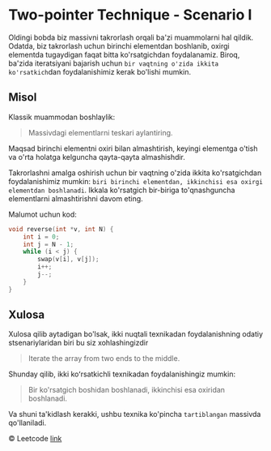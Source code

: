 # Two-pointer Technique - Scenario I
Oldingi bobda biz massivni takrorlash orqali ba'zi muammolarni hal qildik. Odatda, biz takrorlash uchun birinchi elementdan boshlanib, oxirgi elementda tugaydigan faqat bitta ko'rsatgichdan foydalanamiz. Biroq, ba'zida iteratsiyani bajarish uchun `bir vaqtning o'zida ikkita ko'rsatkich`dan foydalanishimiz kerak bo'lishi mumkin.

## Misol
Klassik muammodan boshlaylik:

> Massivdagi elementlarni teskari aylantiring.

Maqsad birinchi elementni oxiri bilan almashtirish, keyingi elementga o'tish va o'rta holatga kelguncha qayta-qayta almashishdir.

Takrorlashni amalga oshirish uchun bir vaqtning o'zida ikkita ko'rsatgichdan foydalanishimiz mumkin: `biri birinchi elementdan, ikkinchisi esa oxirgi elementdan boshlanadi`. Ikkala ko'rsatgich bir-biriga to'qnashguncha elementlarni almashtirishni davom eting.

Malumot uchun kod:
```cpp
void reverse(int *v, int N) {
    int i = 0;
    int j = N - 1;
    while (i < j) {
        swap(v[i], v[j]);
        i++;
        j--;
    }
}
```

## Xulosa
Xulosa qilib aytadigan bo'lsak, ikki nuqtali texnikadan foydalanishning odatiy stsenariylaridan biri bu siz xohlashingizdir

> Iterate the array from two ends to the middle.

Shunday qilib, ikki koʻrsatkichli texnikadan foydalanishingiz mumkin:

> Bir ko'rsatgich boshidan boshlanadi, ikkinchisi esa oxiridan boshlanadi.

Va shuni ta'kidlash kerakki, ushbu texnika ko'pincha `tartiblangan` massivda qo'llaniladi.

© Leetcode [link](https://leetcode.com/explore/learn/card/array-and-string/205/array-two-pointer-technique/1156/)